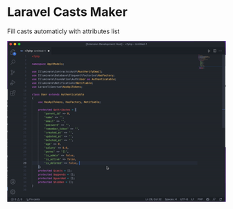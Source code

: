 # Laravel Casts Maker
Fill casts automaticly with attributes list  

![Laravel Casts Maker preview](https://raw.githubusercontent.com/amiralrouter/laravel-casts-maker/main/images/preview.gif)
